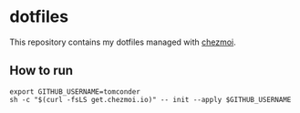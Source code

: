# dotfiles

This repository contains my dotfiles managed with [chezmoi](https://chezmoi.io).

## How to run

```shell
export GITHUB_USERNAME=tomconder
sh -c "$(curl -fsLS get.chezmoi.io)" -- init --apply $GITHUB_USERNAME
```

